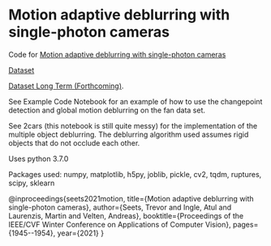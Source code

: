 # Motion adaptive deblurring with single-photon cameras

Code for [Motion adaptive deblurring with single-photon cameras](https://openaccess.thecvf.com/content/WACV2021/papers/Seets_Motion_Adaptive_Deblurring_With_Single-Photon_Cameras_WACV_2021_paper.pdf)

[Dataset](https://drive.google.com/file/d/16l2Xbikz0quRdZgFmlaX5INJTElryxA1/view?usp=sharing)

[Dataset Long Term (Forthcoming)](https://doi.org/10.5061/dryad.xpnvx0kpc).

See Example Code Notebook for an example of how to use the changepoint detection and global motion deblurring on the fan data set.

See 2cars (this notebook is still quite messy) for the implementation of the multiple object deblurring. The deblurring algorithm used assumes rigid objects that do not occlude each other. 

Uses python 3.7.0

Packages used: numpy, matplotlib, h5py, joblib, pickle, cv2, tqdm, ruptures, scipy, sklearn


@inproceedings{seets2021motion,
  title={Motion adaptive deblurring with single-photon cameras},
  author={Seets, Trevor and Ingle, Atul and Laurenzis, Martin and Velten, Andreas},
  booktitle={Proceedings of the IEEE/CVF Winter Conference on Applications of Computer Vision},
  pages={1945--1954},
  year={2021}
}
